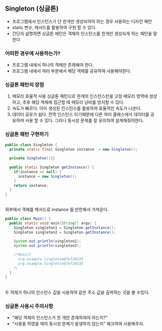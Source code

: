 ## Singleton (싱글톤) 
- 프로그램에서 인스턴스가 단 한개만 생성되어야 하는 경우 사용하는 디자인 패턴
- static 변수, 메서드를 활용하여 구현 할 수 있다.
- 간단히 설명하면 싱글톤 패턴은 객체의 인스턴스를 한개만 생성되게 하는 패턴을 말한다
### 어떠한 경우에 사용하는가?
- 프로그램 내에서 하나의 객체만 존재해야 한다.
- 프로그램 내에서 여러 부분에서 해당 객체를 공유하여 사용해야한다.
### 싱글톤 패턴의 장점
1. 메모리 효율적 사용
싱글톤 패턴으로 한개의 인스턴스만을 고정 메모리 영역에 생성하고, 추후 해당 객체에 접근할 때  메모리 낭비를 방지할 수 있다.
2. 속도가 빠르다.
이미 생성된 인스턴스를 활용하여 효율적인 속도가 나온다.
3. 데이터 공유가 쉽다.
전역 인스턴스 이기때문에 다른 여러 클래스에서 데이터를 공유하며 사용 할 수 있다. 그러나 동시성 문제를 잘 유의하여 설계해줘야한다.
### 싱글톤 패턴 구현하기
```java
public class Singleton {
  private static final Singleton instance  = new Singleton();
  
  private Singleton(){}
  
  public static Singleton getInstance() {
    if(instance == null) {
      instance = new Singleton();
    }
    return instance;
  }
}
```
<br> 외부에서 객체를 메서드로 instance 를 반한해서 가져온다.
```java
public class Main() {
  public static void main(String[] args) {
    Singleton singleton1 = Singleton.getInstance();
    Singleton singleton2 = Singleton.getInstance();

    System.out.println(singleton1);
    System.out.println(singleton2);
  
    /*Result
      org.example.Singleton@7ef20235
      org.example.Singleton@7ef20235
    */        
  }
}
```
<br> 두 객체가 하나의 인스턴스 값을 사용하여 같은 주소 값을 출력하는 것을 볼 수있다.
### 싱글톤 사용시 주의사항
- "해당 객체의 인스턴스가 한 개만 존재하여야 하는지?"
- "사용을 하였을 때의 동시성 문제가 발생하지 않는지" 체크하여 사용해주자.
